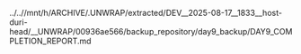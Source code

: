 ../..//mnt/h/ARCHIVE/.UNWRAP/extracted/DEV__2025-08-17__1833__host-duri-head/__UNWRAP/00936ae566/backup_repository/day9_backup/DAY9_COMPLETION_REPORT.md